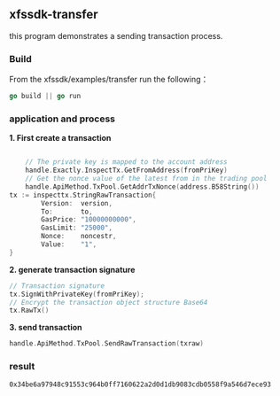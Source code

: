 ## xfssdk-transfer

this program demonstrates a sending transaction process.

### Build

From the xfssdk/examples/transfer run the following：

```go
go build || go run
```

### application and process

**1. First create a transaction**

```go

	// The private key is mapped to the account address
	handle.Exactly.InspectTx.GetFromAddress(fromPriKey)
	// Get the nonce value of the latest from in the trading pool
	handle.ApiMethod.TxPool.GetAddrTxNonce(address.B58String())
tx := inspecttx.StringRawTransaction{
		Version:  version,
		To:       to,
		GasPrice: "10000000000",
		GasLimit: "25000",
		Nonce:    noncestr,
		Value:    "1",
}
```

**2. generate transaction signature**

```go
// Transaction signature
tx.SignWithPrivateKey(fromPriKey);
// Encrypt the transaction object structure Base64
tx.RawTx()
```

**3. send transaction**

```go
handle.ApiMethod.TxPool.SendRawTransaction(txraw)
```

### result

```
0x34be6a97948c91553c964b0ff7160622a2d0d1db9083cdb0558f9a546d7ece93
```

